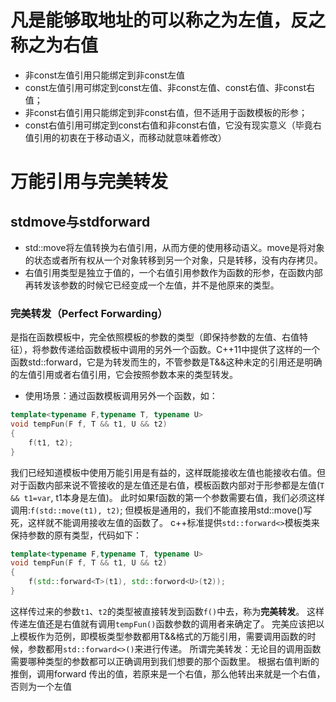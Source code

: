 # 凡是能够取地址的可以称之为左值，反之称之为右值  
-  非const左值引用只能绑定到非const左值  
- const左值引用可绑定到const左值、非const左值、const右值、非const右值；  
- 非const右值引用只能绑定到非const右值，但不适用于函数模板的形参；  
- const右值引用可绑定到const右值和非const右值，它没有现实意义（毕竟右值引用的初衷在于移动语义，而移动就意味着修改）

# 万能引用与完美转发

## stdmove与stdforward
- std::move将左值转换为右值引用，从而方便的使用移动语义。move是将对象的状态或者所有权从一个对象转移到另一个对象，只是转移，没有内存拷贝。  
- 右值引用类型是独立于值的，一个右值引用参数作为函数的形参，在函数内部再转发该参数的时候它已经变成一个左值，并不是他原来的类型。  
### 完美转发（Perfect Forwarding）
是指在函数模板中，完全依照模板的参数的类型（即保持参数的左值、右值特征），将参数传递给函数模板中调用的另外一个函数。C++11中提供了这样的一个函数std::forward，它是为转发而生的，不管参数是T&&这种未定的引用还是明确的左值引用或者右值引用，它会按照参数本来的类型转发。

- 使用场景：通过函数模板调用另外一个函数，如：
```c++
template<typename F,typename T, typename U>  
void tempFun(F f, T && t1, U && t2)  
{  
	f(t1, t2);  
}  
```
我们已经知道模板中使用万能引用是有益的，这样既能接收左值也能接收右值。但对于函数内部来说不管接收的是左值还是右值，模板函数内部对于形参都是左值(`T && t1=var`, t1本身是左值)。
 此时如果f函数的第一个参数需要右值，我们必须这样调用:`f(std::move(t1), t2)`;
 但模板是通用的，我们不能直接用std::move()写死，这样就不能调用接收左值的函数了。
 c++标准提供`std::forward<>`模板类来保持参数的原有类型，代码如下：
```cpp
template<typename F,typename T, typename U>  
void tempFun(F f, T && t1, U && t2)  
{  
	f(std::forward<T>(t1), std::forword<U>(t2));  
}  
```
这样传过来的参数`t1`、`t2`的类型被直接转发到函数`f()`中去，称为**完美转发**。
 这样传递左值还是右值就有调用`tempFun()`函数参数的调用者来确定了。
 完美应该把以上模板作为范例，即模板类型参数都用T&&格式的万能引用，需要调用函数的时候，参数都用`std::forward<>()`来进行传递。
 所谓完美转发：无论目的调用函数需要哪种类型的参数都可以正确调用到我们想要的那个函数里。
 根据右值判断的推倒，调用forward 传出的值，若原来是一个右值，那么他转出来就是一个右值，否则为一个左值
